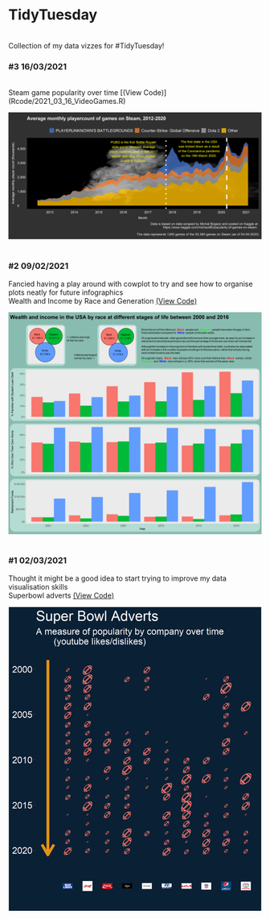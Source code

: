 # TidyTuesday
<br>
Collection of my data vizzes for #TidyTuesday!

<br>

### #3 16/03/2021

<br>
Steam game popularity over time [(View Code)](Rcode/2021_03_16_VideoGames.R)

![](plots/2021_03_16_SteamGames.png)
<br>
<br>

### #2 09/02/2021

Fancied having a play around with cowplot to try and see how to organise plots neatly for future infographics
<br>
Wealth and Income by Race and Generation [(View Code)](Rcode/2021_02_09_WealthAndIncome.R)

![](plots/2021_02_09_WealthAndIncome.png)
<br>
<br>

### #1 02/03/2021

Thought it might be a good idea to start trying to improve my data visualisation skills
<br>
Superbowl adverts [(View Code)](Rcode/2021_03_02_NFLAdverts.R)

![](plots/2021_03_02_NFLAdverts.png)